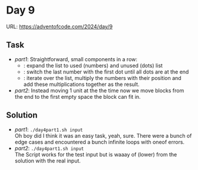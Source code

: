# Day 9

URL: https://adventofcode.com/2024/day/9

## Task
* _part1_: Straightforward, small components in a row:
    * : expand the list to used (numbers) and unused (dots) list
    * : switch the last number with the first dot until all dots are at the end
    * : iterate over the list, multiply the numbers with their position and add these multiplications together as the result.
* _part2_: Instead moving 1 unit at the the time now we move blocks from the end to the first empty space the block can fit in.

## Solution
* _part1_: `./day4part1.sh input`\
Oh boy did I think it was an easy task, yeah, sure. There were a bunch of edge cases and encountered a bunch infinite loops with oneof errors. 
* _part2_: `./day4part1.sh input`\
The Script works for the test input but is waaay of (lower) from the solution with the real input.
